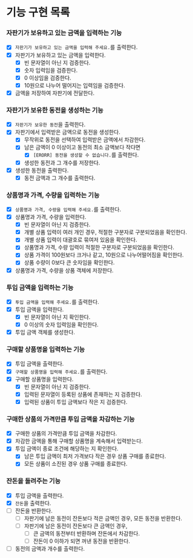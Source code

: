 # 기능 구현 목록

### 자판기가 보유하고 있는 금액을 입력하는 기능

- [x] `자판기가 보유하고 있는 금액을 입력해 주세요.`를 출력한다.
- [x] 자판기가 보유하고 있는 금액을 입력한다.
    - [x] 빈 문자열이 아닌 지 검증한다.
    - [x] 숫자 입력임을 검증한다.
    - [x] 0 이상임을 검증한다.
    - [x] 10원으로 나누어 떨어지는 입력임을 검증한다.
- [x] 금액을 저장하여 자판기에 전달한다.

### 자판기가 보유한 동전을 생성하는 기능

- [x] `자판기가 보유한 동전`을 출력한다.
- [x] 자판기에서 입력받은 금액으로 동전을 생성한다.
    - [x] 무작위로 동전을 선택하여 입력받은 금액에서 차감한다.
    - [x] 남은 금액이 0 이상이고 동전의 최소 금액보다 작다면
        - [x] `[ERORR] 동전을 생성할 수 없습니다.`를 출력한다.
    - [x] 생성한 동전과 그 개수를 저장한다.
- [x] 생성한 동전을 출력한다.
    - [x] 동전 금액과 그 개수를 출력한다.

### 상품명과 가격, 수량을 입력하는 기능

- [x] `상품명과 가격, 수량을 입력해 주세요.`를 출력한다.
- [x] 상품명과 가격, 수량을 입력한다.
    - [x] 빈 문자열이 아닌 지 검증한다.
    - [x] 개별 상품 입력이 여러 개인 경우, 적절한 구분자로 구분되었음을 확인한다.
    - [x] 개별 상품 입력이 대괄호로 묶여저 있음을 확인한다.
    - [x] 상품명과 가격, 수량 입력이 적절한 구분자로 구분되었음을 확인한다.
    - [x] 상품 가격이 100원보다 크거나 같고, 10원으로 나누어떨어짐을 확인한다.
    - [x] 상품 수량이 0보다 큰 숫자임을 확인한다.
- [x] 상품명과 가격, 수량을 상품 객체에 저장한다.

### 투입 금액을 입력하는 기능

- [x] `투입 금액을 입력해 주세요.`를 출력한다.
- [x] 투입 금액을 입력한다.
    - [x] 빈 문자열이 아닌 지 확인한다.
    - [x] 0 이상의 숫자 입력임을 확인한다.
- [x] 투입 금액 객체를 생성한다.

### 구매할 상품명을 입력하는 기능

- [x] 투입 금액을 출력한다.
- [x] `구매할 상품명을 입력해 주세요.`를 출력한다.
- [x] 구매할 상품명을 입력한다.
    - [x] 빈 문자열이 아닌 지 검증한다.
    - [x] 입력된 문자열이 등록된 상품에 존재하는 지 검증한다.
    - [x] 입력된 상품이 투입 금액보다 작은 지 검증한다.

### 구매한 상품의 가격만큼 투입 금액을 차감하는 기능

- [x] 구매한 상품의 가격만큼 투입 금액을 차감한다.
- [x] 차감한 금액을 통해 구매할 상품명을 계속해서 입력받는다.
- [x] 투입 금액이 종료 조건에 해당하는 지 확인한다.
    - [x] 남은 투입 금액이 최저 가격보다 작은 경우 상품 구매를 종료한다.
    - [x] 모든 상품이 소진된 경우 상품 구매를 종료한다.

### 잔돈을 돌려주는 기능

- [x] 투입 금액을 출력한다.
- [x] `잔돈`을 출력한다.
- [ ] 잔돈을 반환한다.
    - [ ] 자판기에 남은 동전이 잔돈보다 적은 금액인 경우, 모든 동전을 반환한다.
    - [ ] 자판기에 남은 동전이 잔돈보다 큰 금액인 경우,
        - [ ] 큰 금액의 동전부터 반환하며 잔돈에서 차감한다.
        - [ ] 잔돈이 0 이하가 되면 꺼낸 동전을 반환한다.
- [ ] 동전의 금액과 개수를 출력한다.
